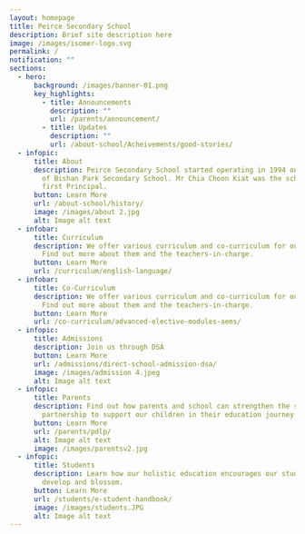 ```yaml
---
layout: homepage
title: Peirce Secondary School
description: Brief site description here
image: /images/isomer-logo.svg
permalink: /
notification: ""
sections:
  - hero:
      background: /images/banner-01.png
      key_highlights:
        - title: Announcements
          description: ""
          url: /parents/announcement/
        - title: Updates
          description: ""
          url: /about-school/Acheivements/good-stories/
  - infopic:
      title: About
      description: Peirce Secondary School started operating in 1994 on the premises
        of Bishan Park Secondary School. Mr Chia Choon Kiat was the school's
        first Principal.
      button: Learn More
      url: /about-school/history/
      image: /images/about 2.jpg
      alt: Image alt text
  - infobar:
      title: Curriculum
      description: We offer various curriculum and co-curriculum for our students.
        Find out more about them and the teachers-in-charge.
      button: Learn More
      url: /curriculum/english-language/
  - infobar:
      title: Co-Curriculum
      description: We offer various curriculum and co-curriculum for our students.
        Find out more about them and the teachers-in-charge.
      button: Learn More
      url: /co-curriculum/advanced-elective-modules-aems/
  - infopic:
      title: Admissions
      description: Join us through DSA
      button: Learn More
      url: /admissions/direct-school-admission-dsa/
      image: /images/admission 4.jpeg
      alt: Image alt text
  - infopic:
      title: Parents
      description: Find out how parents and school can strengthen the school-home
        partnership to support our children in their education journey here.
      button: Learn More
      url: /parents/pdlp/
      alt: Image alt text
      image: /images/parentsv2.jpg
  - infopic:
      title: Students
      description: Learn how our holistic education encourages our students to learn,
        develop and blossom.
      button: Learn More
      url: /students/e-student-handbook/
      image: /images/students.JPG
      alt: Image alt text
---
```

